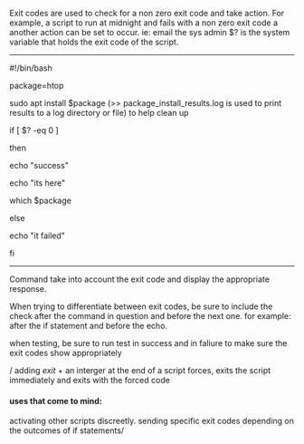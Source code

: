 
Exit codes are used to check for a non zero exit code and take action.
For example, a script to run at midnight and fails with a non zero exit code 
a another action can be set to occur. ie: email the sys admin
 $?  is the system variable that holds the exit code of the script.

---
#!/bin/bash

package=htop

sudo apt install $package  (>> package_install_results.log  is used to print results to a log directory or file)  to help clean up 

if [ $? -eq 0 ]

then

echo "success"

echo "its here"

which $package

else

echo "it failed"

fi
_____
Command take into account the exit code and display the appropriate response. 


When trying to differentiate between exit codes, be sure to include the check after the command in question and before the next one. for example: after the if statement and before the echo.

when testing, be sure to run test in success and in faliure to make sure the exit codes show appropriately

/ adding _exit_ + an interger 
at the end of a script forces, exits the script immediately and exits with the forced code

#### uses that come to mind:
activating other scripts discreetly. 
sending specific exit codes depending on the outcomes of if statements/


